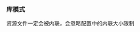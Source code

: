
<p id="cEBNFpSgdma8L48LMzrS2x">

### 库模式

</p>

<p id="9j6pMo57vomer6R7V2i14e">

资源文件一定会被内联，会忽略配置中的内联大小限制

</p>

<p id="cC1ghhRTExGY48tJ1y7JvH">



</p>
